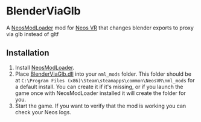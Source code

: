 # BlenderViaGlb

A [NeosModLoader](https://github.com/zkxs/NeosModLoader) mod for [Neos VR](https://neos.com/) that changes blender exports to proxy via glb instead of gltf


## Installation
1. Install [NeosModLoader](https://github.com/zkxs/NeosModLoader).
1. Place [BlenderViaGlb.dll](https://github.com/eia485/NeosBlenderViaGlb/releases/latest/download/BlenderViaGlb.dll) into your `nml_mods` folder. This folder should be at `C:\Program Files (x86)\Steam\steamapps\common\NeosVR\nml_mods` for a default install. You can create it if it's missing, or if you launch the game once with NeosModLoader installed it will create the folder for you.
1. Start the game. If you want to verify that the mod is working you can check your Neos logs.